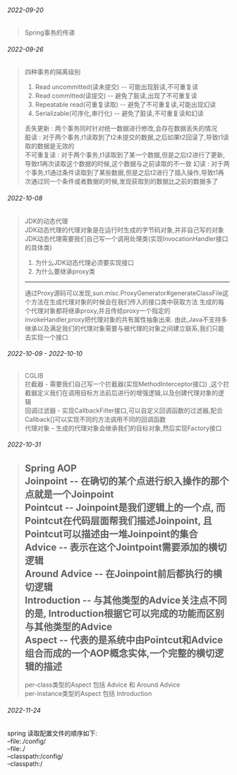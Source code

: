 ###### 2022-09-20

> Spring事务的传递

###### 2022-09-26

> 四种事务的隔离级别
> 1. Read uncommitted(读未提交) -- 可能出现脏读,不可重复读
> 2. Read committed(读提交) -- 避免了脏读,出现了不可重复读
> 3. Repeatable read(可重复读取) -- 避免了不可重复读,可能出现幻读
> 4. Serializable(可序化,串行化) -- 避免了脏读,不可重复读和幻读
>
> 丢失更新 : 两个事务同时针对统一数据进行修改,会存在数据丢失的情况  
> 脏读 : 对于两个事务,t1读取到了t2未提交的数据,之后如果t2回滚了,导致t1读取的数据是无效的  
> 不可重复读 : 对于两个事务,t1读取到了某一个数据,但是之后t2进行了更新,导致t1再次读取这个数据的时候,这个数据与之前读取的不一致
> 幻读 : 对于两个事务,t1通过条件读取到了某些数据,但是之后t2进行了插入操作,导致t1再次通过同一个条件或者数据的时候,发现获取到的数据比之前的数据多了

###### 2022-10-08

> JDK的动态代理  
> JDK动态代理的代理对象是在运行时生成的字节码对象,并非自己写的对象
> JDK动态代理需要我们自己写一个调用处理类(实现InvocationHandler接口的具体类)
> 1. 为什么JDK动态代理必须要实现接口
> 2. 为什么要继承proxy类
> ---------
> 通过Proxy源码可以发现,sun.misc.ProxyGenerator#generateClassFile这个方法在生成代理对象的时候会在我们传入的接口类中获取方法
> 生成的每个代理对象都将继承proxy,并且传给proxy一个指定的invokeHandler,proxy把代理对象的共有属性抽象出来.
> 由此,Java不支持多继承以及满足我们的代理对象需要与被代理的对象之间建立联系,我们只能去实现一个接口

###### 2022-10-09 - 2022-10-10

> CGLIB  
> 拦截器 - 需要我们自己写一个拦截器(实现MethodInterceptor接口)
> ,这个拦截器定义我们在调用目标方法前后进行的增强逻辑,以及创建代理对象的逻辑  
> 回调过滤器 - 实现CallbackFilter接口,可以自定义回调函数的过滤器,配合Callback[]可以实现不同的方法调用不同的回调函数  
> 代理对象 - 生成的代理对象会继承我们的目标对象,然后实现Factory接口

###### 2022-10-31

> Spring AOP  
> Joinpoint -- 在确切的某个点进行织入操作的那个点就是一个Joinpoint  
> Pointcut -- Joinpoint是我们逻辑上的一个点, 而Pointcut在代码层面帮我们描述Joinpoint,
> 且Pointcut可以描述由一堆Joinpoint的集合  
> Advice -- 表示在这个Jointpoint需要添加的横切逻辑  
> Around Advice -- 在Joinpoint前后都执行的横切逻辑  
> Introduction -- 与其他类型的Advice关注点不同的是, Introduction根据它可以完成的功能而区别与其他类型的Advice  
> Aspect -- 代表的是系统中由Pointcut和Advice组合而成的一个AOP概念实体,一个完整的横切逻辑的描述
> -------------------------
> per-class类型的Aspect 包括 Advice 和 Around Advice  
> per-instance类型的Aspect 包括 Introduction
> 
###### 2022-11-24
spring 读取配置文件的顺序如下:   
–file:./config/  
–file:./  
–classpath:/config/  
–classpath:/  